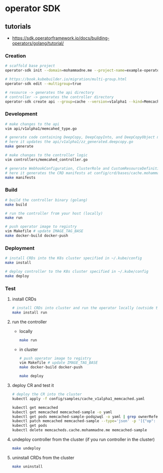 # operator SDK

## tutorials

- <https://sdk.operatorframework.io/docs/building-operators/golang/tutorial/>

### Creation

```bash
# scaffold base project
operator-sdk init --domain=mohammadne.me --project-name=example-operator --repo=github.com/mohammadne/example-operator

# https://book.kubebuilder.io/migration/multi-group.html
operator-sdk edit --multigroup=true

# resource -> generates the api directory
# controller -> generates the controller directory
operator-sdk create api --group=cache --version=v1alpha1 --kind=Memcached --controller --resource
```

### Development

```bash
# make changes to the api
vim api/v1alpha1/memcahed_type.go

# generate code containing DeepCopy, DeepCopyInto, and DeepCopyObject method implementations.
# here it updates the api/v1alpha1/zz_generated.deepcopy.go
make generate

# make changes to the controller logic
vim controllers/memcahed_controller.go

# generate WebhookConfiguration, ClusterRole and CustomResourceDefinition objects.
# here it generates the CRD manifests at config/crd/bases/cache.mohammadne.me_memcaheds.yaml and config/rbac/role.yaml
make manifests
```

### Build

```bash
# build the controller binary (golang)
make build

# run the controller from your host (locally)
make run

# push operator image to registry
vim Makefile # update IMAGE_TAG_BASE
make docker-build docker-push
```

### Deployment

```bash
# install CRDs into the K8s cluster specified in ~/.kube/config
make install

# deploy controller to the K8s cluster specified in ~/.kube/config
make deploy
```

### Test

1. install CRDs

    ```bash
    # install CRDs into cluster and run the operator locally (outside the cluster)
    make install run
    ```

2. run the controller

    - locally

        ```bash
        make run
        ```

    - in cluster

        ```bash
        # push operator image to registry
        vim Makefile # update IMAGE_TAG_BASE
        make docker-build docker-push

        make deploy
        ```

3. deploy CR and test it

    ```bash
    # deploy the CR into the cluster
    kubectl apply -f config/samples/cache_v1alpha1_memcached.yaml

    kubectl get memcached
    kubectl get memcached memcached-sample -o yaml
    kubectl get pods memcached-sample-podqzwql -o yaml | grep ownerReferences -A5
    kubectl patch memcached memcached-sample --type='json' -p '[{"op": "replace", "path": "/spec/replicas", "value": 5}]'
    kubectl get pods
    kubectl delete memcacheds.cache.mohammadne.me memcached-sample
    ```

4. undeploy controller from the cluster (if you run controller in the cluster)

    ```bash
    make undeploy
    ```

5. uninstall CRDs from the cluster

    ```bash
    make uninstall
    ```
